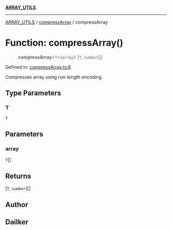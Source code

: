 [**ARRAY_UTILS**](../../README.md)

***

[ARRAY_UTILS](../../README.md) / [compressArray](../README.md) / compressArray

# Function: compressArray()

> **compressArray**\<`T`\>(`array`): \[`T`, `number`\][]

Defined in: [compressArray.ts:8](https://github.com/dailker/everyutil/blob/d99125d64df5681bba8d2a0f0d24c32625cbf289/src/array/compressArray.ts#L8)

Compresses array using run-length encoding.

## Type Parameters

### T

`T`

## Parameters

### array

`T`[]

## Returns

\[`T`, `number`\][]

## Author

## Dailker
